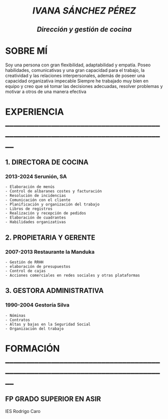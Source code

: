 

# <p align="center">*IVANA SÁNCHEZ PÉREZ*
## <p align="center">*Dirección y gestión de cocina*

# SOBRE MÍ 

   Soy una persona con gran flexibilidad, adaptabilidad y empatía. Poseo habilidades, comunicativas y una gran capacidad para el trabajo, la creatividad y las relaciones interpersonales, además de poseer una capacidad organizativa impecable
   Siempre he trabajado muy bien en equipo y creo que sé tomar las decisiones adecuadas, resolver problemas y motivar a otros de una manera efectiva 

# EXPERIENCIA ____________________________________________________________________________

## 1.  DIRECTORA DE COCINA
 ### 2013-2024   Serunión, SA
 
    - Elaboración de menús
    - Control de albaranes costes y facturación
    - Resolución de incidencias
    - Comunicación con el cliente
    - Planificación y organización del trabajo
    - Libros de registros
    - Realización y recepción de pedidos
    - Elaboración de cuadrantes
    - Habilidades organizativas
  
## 2.  PROPIETARIA Y GERENTE 
### 2007-2013   Restaurante la Manduka

    - Gestión de RRHH
    - elaboración de presupuestos
    - Control de cajas
    - Acciones comerciales en redes sociales y otras plataformas
  
## 3.  GESTORA ADMINISTRATIVA
 ### 1990-2004   Gestoría Silva
 
    - Nóminas
    - Contratos
    - Altas y bajas en la Seguridad Social
    - Organización del trabajo

# FORMACIÓN ____________________________________________________________________________
## FP GRADO SUPERIOR EN ASIR
IES Rodrigo Caro



